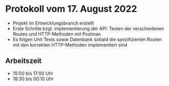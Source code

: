 # Protokoll vom 17. August 2022
- Projekt im Entwicklungsbranch erstellt
- Erste Schritte bzgl. implementierung der API: Testen der verschiedenen Routes und HTTP-Methoden mit Postman
- Es folgen Unit Tests sowie Datenbank sobald die spezifizierten Routen mit den korrekten HTTP-Methoden implementiert sind

## Arbeitszeit
<!-- { "progress": true, "date": ["22/08/17"] } -->
- 15:00 bis 17:00 Uhr
- 18:30 bis 00:10 Uhr
<!-- { "progress": false } -->
